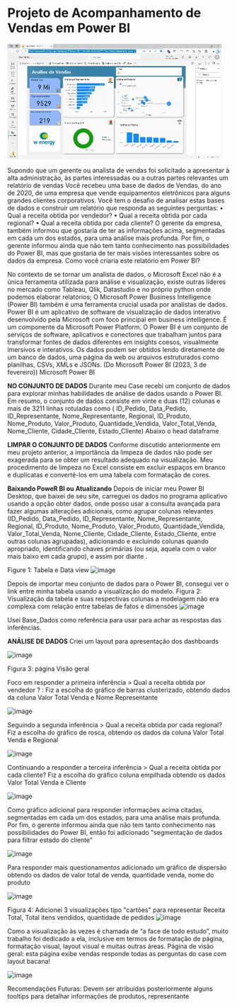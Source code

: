 #  Projeto de Acompanhamento de Vendas  em Power BI

![image](https://github.com/TatianaFlorentino/trajetoriads/blob/main/img/Case_PowerBI.gif)

Supondo que um gerente ou analista de vendas foi solicitado a apresentar à alta administração, às partes interessadas ou a outras partes relevantes um relatório de vendas 
Você recebeu uma base de dados de Vendas, do ano de 2020, de uma empresa que vende equipamentos eletrônicos para alguns grandes clientes corporativos.
Você tem o desafio de analisar estas bases de dados e construir um relatório que responda as seguintes perguntas:
•	Qual a receita obtida por vendedor?
•	Qual a receita obtida por cada regional?
•	Qual a receita obtida por cada cliente?
O gerente da empresa, também informou que gostaria de ter as informações acima, segmentadas em cada um dos estados, para uma análise mais profunda.
Por fim, o gerente informou ainda que não tem tanto conhecimento nas possibilidades do Power BI, mas que gostaria de ter mais visões interessantes sobre os dados da empresa.
Como você criaria este relatório em Power BI?

No contexto de se tornar um analista de dados, o Microsoft Excel não é a única ferramenta utilizada para análise e visualização, existe outras líderes no mercado como Tableau, Qlik, Datastudio e no próprio python onde podemos elaborar relatórios; 
O Microsoft Power Business Intelligence (Power BI) também é uma ferramenta crucial usada por analistas de dados. Power BI é um aplicativo de software de visualização de dados interativo desenvolvido pela Microsoft com foco principal em business intelligence. É um componente da Microsoft Power Platform. O Power BI é um conjunto de serviços de software, aplicativos e conectores que trabalham juntos para transformar fontes de dados diferentes em insights coesos, visualmente imersivos e interativos. Os dados podem ser obtidos lendo diretamente de um banco de dados, uma página da web ou arquivos estruturados como planilhas, CSVs, XMLs e JSONs. (Do Microsoft Power BI (2023, 3 de fevereiro)) Microsoft Power BI

**NO CONJUNTO DE DADOS**
Durante meu Case recebi um conjunto de dados para explorar minhas habilidades de análise de dados usando o Power BI. 
Em resumo, o conjunto de dados consiste em vinte e duas (12) colunas e mais de 3211 linhas rotuladas como ( ID_Pedido, Data_Pedido, ID_Representante, Nome_Representante, Regional, ID_Produto, 
Nome_Produto, Valor_Produto, Quantidade_Vendida, Valor_Total_Venda, Nome_Cliente, Cidade_Cliente, Estado_Cliente)
 Abaixo o head dataframe

**LIMPAR O CONJUNTO DE DADOS**
Conforme discutido anteriormente em meu projeto anterior, a importância da limpeza de dados não pode ser exagerada para se obter um resultado adequado na visualização. Meu procedimento de limpeza no Excel consiste em excluir espaços em branco e duplicatas e convertê-los em uma tabela com formatação de cores.

**Baixando PoweR BI ou Atualizando**
Depois de iniciar meu Power BI Desktop, que baixei de seu site, carreguei os dados no programa aplicativo usando a opção obter dados, onde posso usar a consulta avançada para fazer algumas alterações adicionais, como agrupar colunas relevantes (ID_Pedido, Data_Pedido, ID_Representante, Nome_Representante, Regional, ID_Produto, Nome_Produto, Valor_Produto, Quantidade_Vendida, Valor_Total_Venda, Nome_Cliente, Cidade_Cliente, Estado_Cliente, entre outras colunas agrupadas), adicionando e excluindo colunas quando apropriado, identificando chaves primárias (ou seja, aquela com o valor mais baixo em cada grupo), e assim por diante .

Figure 1: Tabela e Data view
![image](https://github.com/TatianaFlorentino/trajetoriads/assets/41309689/c4318156-3b16-4218-89fc-f68000a8c54f)

Depois de importar meu conjunto de dados para o Power BI, consegui ver o link entre minha tabela usando a visualização do modelo.
Figura 2: Visualização da tabela e suas respectivas colunas a modelagem não era complexa com  relação entre tabelas de fatos e dimensões
![image](https://github.com/TatianaFlorentino/trajetoriads/assets/41309689/6f7192e9-7a0b-4481-b6e5-b40ea52ecd57)

Usei Base_Dados como referência para usar para achar as respostas das inferências.

**ANÁLISE DE DADOS**
Criei um layout para apresentação dos dashboards 

![image](https://github.com/TatianaFlorentino/trajetoriads/assets/41309689/14a87544-43c5-46ee-8d86-e2a5ca4388da)

Figura 3: página Visão geral

Foco em responder a primeira inferência >  Qual a receita obtida por vendedor ? : Fiz a escolha do gráfico de barras clusterizado, obtendo dados da coluna Valor Total Venda e Nome Representante

![image](https://github.com/TatianaFlorentino/trajetoriads/assets/41309689/afaeb129-6f5b-4671-b96c-54de04604690)

Seguindo  a segunda inferência > Qual a receita obtida por cada regional? Fiz a escolha do gráfico de rosca, obtendo os dados da coluna Valor Total Venda e Regional

![image](https://github.com/TatianaFlorentino/trajetoriads/assets/41309689/37bbd14c-3a3b-40a1-ac64-87462be5e21b)

Continuando a responder a terceira inferência > Qual a receita obtida por cada cliente? Fiz a escolha do gráfico coluna empilhada  obtendo os dados Valor Total Venda e Cliente

![image](https://github.com/TatianaFlorentino/trajetoriads/assets/41309689/4ed02ac3-8543-46e3-9b0a-8fe61efe61bf)

Como gráfico adicional para responder informações acima citadas, segmentadas em cada um dos estados, para uma análise mais profunda. Por fim, o gerente informou ainda que não tem tanto conhecimento nas possibilidades do Power BI, então foi adicionado "segmentação de dados para filtrar estado do cliente"

![image](https://github.com/TatianaFlorentino/trajetoriads/assets/41309689/85b06676-adce-4c84-b2c9-47650e5b3f94)

Para responder mais questionamentos adicionado um gráfico de dispersão obtendo os dados de valor total de venda, quantidade venda, nome do produto 

![image](https://github.com/TatianaFlorentino/trajetoriads/assets/41309689/99934a74-f2a3-4542-9284-3d72679fec4a)

Figura 4: Adicionei 3 visualizações tipo "cartões"  para representar Receita Total, Total itens vendidos, quantidade de pedidos
![image](https://github.com/TatianaFlorentino/trajetoriads/assets/41309689/bade5d22-eb43-4c2e-8ed3-f14df6bb17f7)

Como a visualização às vezes é chamada de “a face de todo estudo”, muito trabalho foi dedicado a ela, inclusive em termos de formatação de página, formatação visual, layout visual e muitas outras áreas.
Página de visão geral: esta página exibe vendas responde todas as perguntas do case com layout bacana!

 ![image](https://github.com/TatianaFlorentino/trajetoriads/assets/41309689/a6e4357b-169c-4f64-a971-ad8c1e07c150)

Recomendações Futuras: Devem ser atribuídas posteriormente alguns tooltips para detalhar informações de produtos, representante






